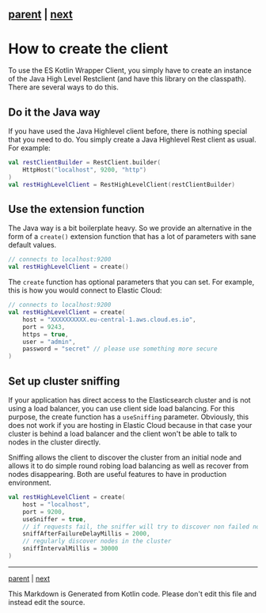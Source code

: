 [parent](index.md) | [next](crud-support.md)
---

# How to create the client

To use the ES Kotlin Wrapper Client, you simply have to create an instance
of the Java High Level Restclient (and have this library on the classpath). 
There are several ways to do this.
                
## Do it the Java way 

If you have used the Java Highlevel client before, there is nothing special that you need to do. 
You simply create a Java Highlevel Rest client as usual. For example:

```kotlin
val restClientBuilder = RestClient.builder(
    HttpHost("localhost", 9200, "http")
)
val restHighLevelClient = RestHighLevelClient(restClientBuilder)
```

## Use the extension function

The Java way is a bit boilerplate heavy. So we provide an alternative in the form of a `create()`
extension function that has a lot of parameters with sane default values.

```kotlin
// connects to localhost:9200
val restHighLevelClient = create()
```

The `create` function has optional parameters that you can set.  For example, this is how you would 
connect to Elastic Cloud:

```kotlin
// connects to localhost:9200
val restHighLevelClient = create(
    host = "XXXXXXXXXX.eu-central-1.aws.cloud.es.io",
    port = 9243,
    https = true,
    user = "admin",
    password = "secret" // please use something more secure
)
```

## Set up cluster sniffing

If your application has direct access to the Elasticsearch cluster and is not using a load balancer,
you can use client side load balancing. For this purpose, the create function has a `useSniffing` 
parameter. Obviously, this does not work if you are hosting in Elastic Cloud because in that case your
cluster is behind a load balancer and the client won't be able to talk to nodes in the cluster directly.

Sniffing allows the client to discover the cluster from an initial node and allows it to do
simple round robing load balancing as well as recover from nodes disappearing. Both are useful features 
to have in production environment. 

```kotlin
val restHighLevelClient = create(
    host = "localhost",
    port = 9200,
    useSniffer = true,
    // if requests fail, the sniffer will try to discover non failed nodes
    sniffAfterFailureDelayMillis = 2000,
    // regularly discover nodes in the cluster
    sniffIntervalMillis = 30000
)
```


---

[parent](index.md) | [next](crud-support.md)

This Markdown is Generated from Kotlin code. Please don't edit this file and instead edit the source.